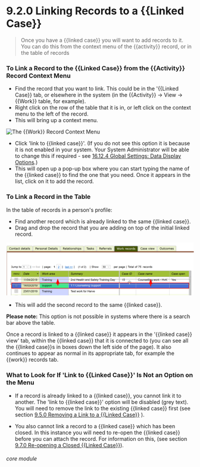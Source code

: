 # 9.2.0 Linking Records to a {{Linked Case}}

> Once you have a {{linked case}} you will want to add records to it. You can do this from the context menu of the {{activity}} record, or in the table of records

### To Link a Record to the {{Linked Case}} from the {{Activity}} Record Context Menu

- Find the record that you want to link. This could be in the '{{Linked Case}} tab, or elsewhere in the system (in the {{Activity}} -> View -> {{Work}} table, for example). 
- Right click on the row of the table that it is in, or left click on the context menu to the left of the record. 
- This will bring up a context menu. 

![The {{Work}} Record Context Menu](/help/index/p/9.2.0a.png)


- Click 'link to {{linked case}}'. (If you do not see this option it is because it is not enabled in your system. Your System Administrator will be able to change this if required - see [16.12.4 Global Settings: Data Display Options](/help/index/p/16.12.4).) 
- This will open up a pop-up box where you can start typing the name of the {{linked case}} to find the one that you need. Once it appears in the list, click on it to add the record.

### To Link a Record in the Table

In the table of records in a person's profile:
- Find another record which is already linked to the same {{linked case}}. 
- Drag and drop the record that you are adding on top of the initial linked record.

![Drag and Drop to Add to a Case](9.2.0b.png)

- This will add the second record to the same {{linked case}}. 

**Please note:** This option is not possible in systems where there is a search bar above the table. 


Once a record is linked to a {{linked case}} it appears in the '{{linked case}} view' tab, within the {{linked case}} that it is connected to (you can see all the {{linked case}}s in boxes down the left side of the page). It also continues to appear as normal in its appropriate tab, for example the {{work}} records tab. 


### What to Look for If 'Link to {{Linked Case}}' Is Not an Option on the Menu

- If a record is already linked to a {{linked case}}, you cannot link it to another. The 'link to {{linked case}}' option will be disabled (grey text). You will need to remove the link to the existing {{linked case}} first (see section [9.5.0  Removing a Link to a {{Linked Case}}](/help/index//p/9.5.0) ).

- You also cannot link a record to a {{linked case}} which has been closed. In this instance you will need to re-open the {{linked case}} before you can attach the record. For information on this, (see section [9.7.0 Re-opening a Closed {{Linked Case}}](/help/index//p/9.7.0)).


###### core module


